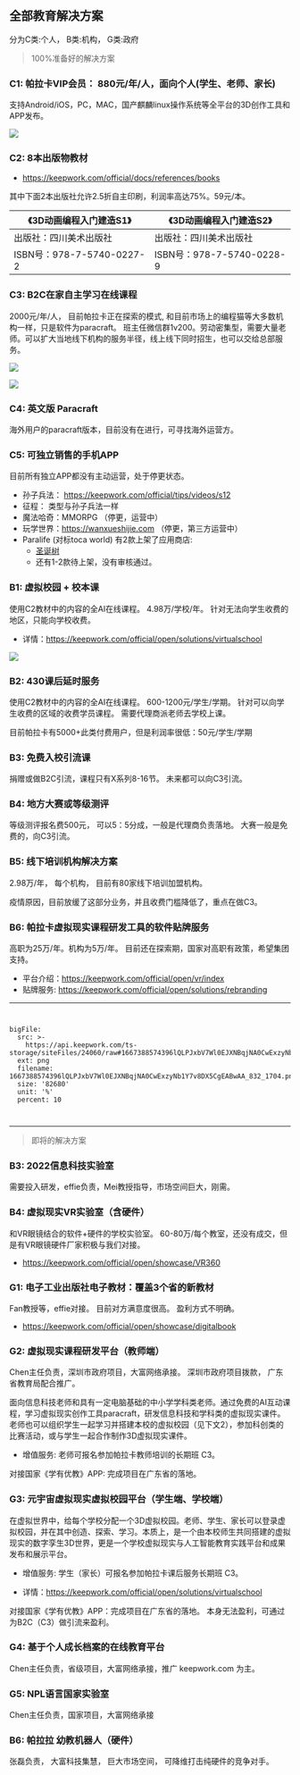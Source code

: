 ## 全部教育解决方案

分为C类:个人， B类:机构， G类:政府

> 100%准备好的解决方案

### C1:  帕拉卡VIP会员： 880元/年/人，面向个人(学生、老师、家长)

支持Android/iOS，PC，MAC，国产麒麟linux操作系统等全平台的3D创作工具和APP发布。

![](https://api.keepwork.com/ts-storage/siteFiles/24782/raw#1670322107273image.png)

### C2:  8本出版物教材
- https://keepwork.com/official/docs/references/books

 其中下面2本出版社允许2.5折自主印刷，利润率高达75%。59元/本。

|《3D动画编程入门建造S1》 |《3D动画编程入门建造S2》 |
|--|--|
| 出版社：四川美术出版社 |  出版社：四川美术出版社 |
| ISBN号：978-7-5740-0227-2 |  ISBN号：978-7-5740-0228-9 |

### C3:  B2C在家自主学习在线课程
2000元/年/人， 目前帕拉卡正在探索的模式, 和目前市场上的编程猫等大多数机构一样，只是软件为paracraft。
班主任微信群1v200。劳动密集型，需要大量老师。可以扩大当地线下机构的服务半径，线上线下同时招生，也可以交给总部服务。

![](https://api.keepwork.com/ts-storage/siteFiles/24784/raw#1670322794201image.png)

![](https://api.keepwork.com/ts-storage/siteFiles/24786/raw#1670323725571image.png)

### C4: 英文版 Paracraft
海外用户的paracraft版本，目前没有在进行，可寻找海外运营方。 

### C5: 可独立销售的手机APP
目前所有独立APP都没有主动运营，处于停更状态。

- 孙子兵法： https://keepwork.com/official/tips/videos/s12
- 征程： 类型与孙子兵法一样
- 魔法哈奇：MMORPG （停更，运营中）
- 玩学世界：https://wanxueshijie.com （停更，第三方运营中）
- Paralife (对标toca world) 有2款上架了应用商店:
   - [圣诞树](https://keepwork.com/official/paralife/app/christmas_preview)
   - 还有1-2款待上架，没有审核通过。

### B1: 虚拟校园 + 校本课
使用C2教材中的内容的全AI在线课程。 4.98万/学校/年。 针对无法向学生收费的地区，只能向学校收费。
- 详情：https://keepwork.com/official/open/solutions/virtualschool

![](https://api.keepwork.com/ts-storage/siteFiles/24783/raw#1670322223618image.png) 

### B2: 430课后延时服务
使用C2教材中的内容的全AI在线课程。 600-1200元/学生/学期。 针对可以向学生收费的区域的收费学员课程。 
需要代理商派老师去学校上课。 

目前帕拉卡有5000+此类付费用户，但是利润率很低：50元/学生/学期

### B3: 免费入校引流课 
捐赠或做B2C引流，课程只有X系列8-16节。 未来都可以向C3引流。

### B4: 地方大赛或等级测评
等级测评报名费500元， 可以5：5分成，一般是代理商负责落地。 大赛一般是免费的，向C3引流。

### B5: 线下培训机构解决方案
2.98万/年， 每个机构， 目前有80家线下培训加盟机构。 

疫情原因，目前放缓了这部分业务，并且收费门槛降低了，重点在做C3。

### B6: 帕拉卡虚拟现实课程研发工具的软件贴牌服务
高职为25万/年。机构为5万/年。 目前还在探索期，国家对高职有政策，希望集团支持。

- 平台介绍：https://keepwork.com/official/open/vr/index
- 贴牌服务: https://keepwork.com/official/open/solutions/rebranding

---

<div style="text-align:center;margin:40px">
</div>

 
```@BigFile
bigFile:
  src: >-
    https://api.keepwork.com/ts-storage/siteFiles/24060/raw#1667388574396lQLPJxbV7Wl0EJXNBqjNA0CwExzyNb1Y7v8DX5CgEABwAA_832_1704.png
  ext: png
  filename: 1667388574396lQLPJxbV7Wl0EJXNBqjNA0CwExzyNb1Y7v8DX5CgEABwAA_832_1704.png
  size: '82680'
  unit: '%'
  percent: 10

```
<div style="text-align:center;margin:40px">
 </div> 

---

> 即将的解决方案

### B3: 2022信息科技实验室

需要投入研发，effie负责，Mei教授指导，市场空间巨大，刚需。

### B4: 虚拟现实VR实验室（含硬件）

和VR眼镜结合的软件+硬件的学校实验室。 60-80万/每个教室，还没有成交，但是有VR眼镜硬件厂家积极与我们对接。

- https://keepwork.com/official/open/showcase/VR360


### G1: 电子工业出版社电子教材：覆盖3个省的新教材

Fan教授等，effie对接。 目前对方满意度很高。 盈利方式不明确。

- https://keepwork.com/official/open/showcase/digitalbook


### G2: 虚拟现实课程研发平台（教师端）

Chen主任负责，深圳市政府项目，大富网络承接。 深圳市政府项目拨款， 广东省教育局配合推广。

面向信息科技老师和具有一定电脑基础的中小学学科类老师。通过免费的AI互动课程，学习虚拟现实创作工具paracraft，研发信息科技和学科类的虚拟现实课件。老师也可以组织学生一起学习并搭建本校的虚拟校园（见下文2），参加科创类的比赛活动，或与学生一起合作制作3D虚拟现实课件。
- 增值服务: 老师可报名参加帕拉卡教师培训的长期班 C3。

对接国家《学有优教》APP: 完成项目在广东省的落地。

### G3: 元宇宙虚拟现实虚拟校园平台（学生端、学校端）
在虚拟世界中，给每个学校分配一个3D虚拟校园。老师、学生、家长可以登录虚拟校园，并在其中创造、探索、学习。本质上，是一个由本校师生共同搭建的虚拟现实的数字孪生3D世界，更是一个学校虚拟现实与人工智能教育实践平台和成果发布和展示平台。
- 增值服务: 学生（家长）可报名参加帕拉卡课后服务长期班 C3。

- 详情：https://keepwork.com/official/open/solutions/virtualschool

对接国家《学有优教》APP：完成项目在广东省的落地。 本身无法盈利，可通过为B2C（C3）做引流来盈利。 


### G4: 基于个人成长档案的在线教育平台
Chen主任负责，省级项目，大富网络承接，推广 keepwork.com 为主。

### G5: NPL语言国家实验室
Chen主任负责，国家项目，大富网络承接

### B6: 帕拉拉 幼教机器人（硬件）
张磊负责， 大富科技集慧， 巨大市场空间， 可降维打击纯硬件的竞争对手。 

